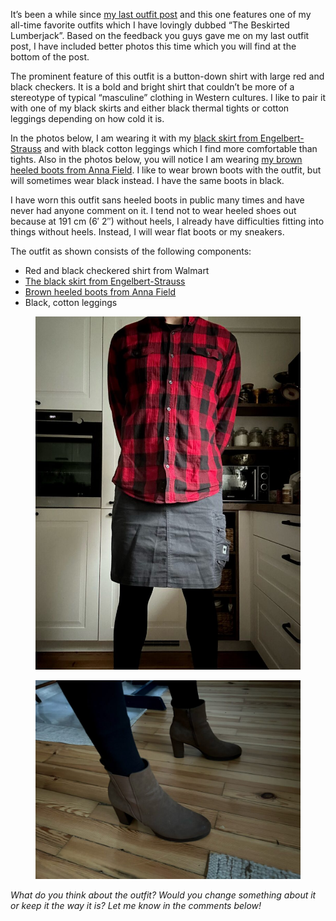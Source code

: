 It’s been a while since [my last outfit post](https://www.the-beskirted-man.com/outfits/tan-blue-and-black-a-masculine-combination/) and this one features one of my all-time favorite outfits which I have lovingly dubbed “The Beskirted Lumberjack”. Based on the feedback you guys gave me on my last outfit post, I have included better photos this time which you will find at the bottom of the post.

The prominent feature of this outfit is a button-down shirt with large red and black checkers. It is a bold and bright shirt that couldn’t be more of a stereotype of typical “masculine” clothing in Western cultures. I like to pair it with one of my black skirts and either black thermal tights or cotton leggings depending on how cold it is.

In the photos below, I am wearing it with my [black skirt from Engelbert-Strauss](https://www.engelbert-strauss.de/en/womens-tabards-aprons/skirt-e-s-motion-ten-ladies-3161420-66206-1200.html?itemorigin=SEARCH) and with black cotton leggings which I find more comfortable than tights. Also in the photos below, you will notice I am wearing [my brown heeled boots from Anna Field](https://www.zalando.de/anna-field-ankle-boot-cognac-an611n0bz-o11.html). I like to wear brown boots with the outfit, but will sometimes wear black instead. I have the same boots in black.

I have worn this outfit sans heeled boots in public many times and have never had anyone comment on it. I tend not to wear heeled shoes out because at 191 cm (6′ 2″) without heels, I already have difficulties fitting into things without heels. Instead, I will wear flat boots or my sneakers.

The outfit as shown consists of the following components:

-   Red and black checkered shirt from Walmart
-   [The black skirt from Engelbert-Strauss](https://www.engelbert-strauss.de/en/womens-tabards-aprons/skirt-e-s-motion-ten-ladies-3161420-66206-1200.html?itemorigin=SEARCH)
-   [Brown heeled boots from Anna Field](https://www.zalando.de/anna-field-ankle-boot-cognac-an611n0bz-o11.html)
-   Black, cotton leggings

<figure><a href="https://www.the-beskirted-man.com/?attachment_id=5044"><img decoding="async" alt="The Beskirted Lumberjack - Red and black checkered shirt with a black skirt" data-height="2560" data-id="5044" data-link="https://www.the-beskirted-man.com/?attachment_id=5044" data-url="https://www.the-beskirted-man.com/wp-content/uploads/2024/10/IMG_4027-768x1024.jpeg" data-width="1920" src="IMG_4027-768x1024.jpeg" data-amp-layout="responsive" tabindex="0" role="button" aria-label="Open image 1 of 2 in full-screen"></a></figure>

<figure><a href="https://www.the-beskirted-man.com/?attachment_id=5043"><img decoding="async" alt="The Beskirted Lumberjack - Tan heeled boots" data-height="1920" data-id="5043" data-link="https://www.the-beskirted-man.com/?attachment_id=5043" data-url="https://www.the-beskirted-man.com/wp-content/uploads/2024/10/IMG_4029-1024x768.jpeg" data-width="2560" src="IMG_4029-1024x768.jpeg" data-amp-layout="responsive" tabindex="0" role="button" aria-label="Open image 2 of 2 in full-screen"></a></figure>

*What do you think about the outfit? Would you change something about it or keep it the way it is? Let me know in the comments below!*